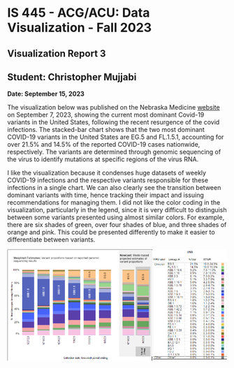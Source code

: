 IS 445 - ACG/ACU: Data Visualization - Fall 2023
===============================================
Visualization Report 3
-----------------------
Student: Christopher Mujjabi
----------------------------
**Date: September 15, 2023**

The visualization below was published on the Nebraska Medicine [website](https://www.nebraskamed.com/COVID/what-covid-19-variants-are-going-around) on September 7, 2023, showing the current most dominant Covid-19 variants in the United States, following the recent resurgence of the covid infections. The stacked-bar chart shows that the two most dominant COVID-19 variants in the United States are EG.5 and FL.1.5.1, accounting for over 21.5% and 14.5% of the reported COVID-19 cases nationwide, respectively. The variants are determined through genomic sequencing of the virus to identify mutations at specific regions of the virus RNA.

I like the visualization because it condenses huge datasets of weekly COVID-19 infections and the respective variants responsible for these infections in a single chart. We can also clearly see the transition between dominant variants with time, hence tracking their impact and issuing recommendations for managing them. 
I did not like the color coding in the visualization, particularly in the legend, since it is very difficult to distinguish between some variants presented using almost similar colors. For example, there are six shades of green, over four shades of blue, and three shades of orange and pink. This could be presented differently to make it easier to differentiate between variants.

![Alt text](image-1.png)
